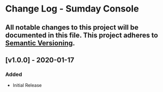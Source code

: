 # Change Log - Sumday Console
All notable changes to this project will be documented in this file.
This project adheres to [Semantic Versioning](http://semver.org/).
----

## [v1.0.0] - 2020-01-17

### Added
- Initial Release
